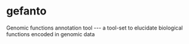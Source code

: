 gefanto
=======

Genomic functions annotation tool --- a tool-set to elucidate biological functions encoded in genomic data
